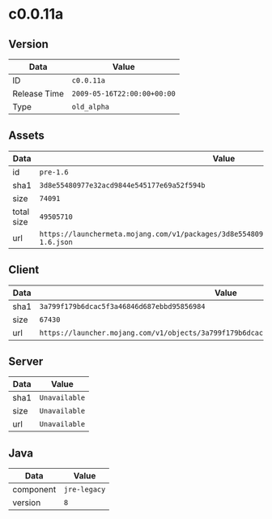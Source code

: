 # c0.0.11a

## Version

|**Data**        | **Value**                 |
|----------------|-------------------------|
| ID   | ```c0.0.11a```   |
| Release Time   | ```2009-05-16T22:00:00+00:00```   |
| Type   | ```old_alpha```   |

## Assets

|**Data**        | **Value**                 |
|----------------|-------------------------|
| id   | ```pre-1.6```   |
| sha1   | ```3d8e55480977e32acd9844e545177e69a52f594b```   |
| size   | ```74091```   |
| total size  | ```49505710```  |
| url       | ```https://launchermeta.mojang.com/v1/packages/3d8e55480977e32acd9844e545177e69a52f594b/pre-1.6.json``` |

## Client

|**Data**        | **Value**                 |
|----------------|-------------------------|
| sha1   | ```3a799f179b6dcac5f3a46846d687ebbd95856984```   |
| size   | ```67430```   |
| url       | ```https://launcher.mojang.com/v1/objects/3a799f179b6dcac5f3a46846d687ebbd95856984/client.jar``` |

## Server

|**Data**        | **Value**                 |
|----------------|-------------------------|
| sha1   | ```Unavailable```   |
| size   | ```Unavailable```   |
| url       | ```Unavailable``` |

## Java

|**Data**        | **Value**                 |
|----------------|-------------------------|
| component   | ```jre-legacy```   |
| version   | ```8```   |